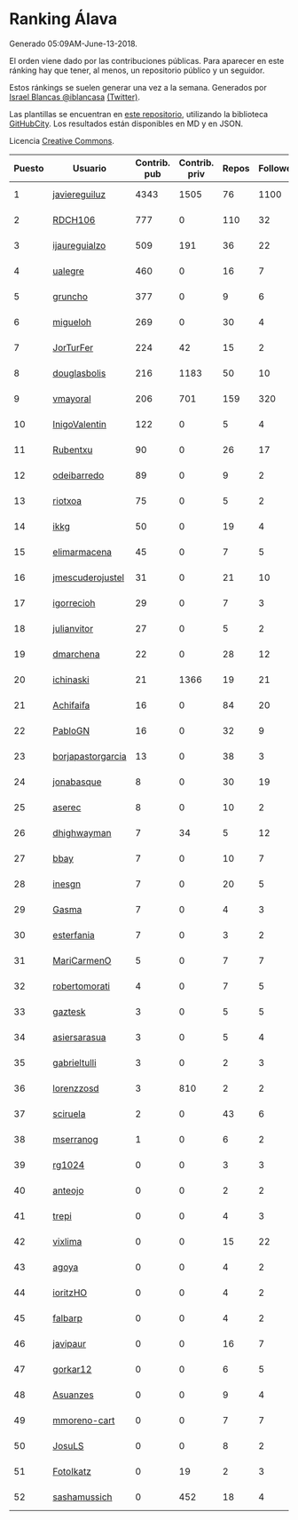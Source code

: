 # Ranking Álava

Generado 05:09AM-June-13-2018.

El orden viene dado por las contribuciones públicas. Para aparecer en este ránking hay que tener, al menos, un repositorio público y un seguidor.

Estos ránkings se suelen generar una vez a la semana. Generados por [Israel Blancas @iblancasa](https://github.com/iblancasa/) [(Twitter)](https://twitter.com/iblancasa).

Las plantillas se encuentran en [este repositorio](https://github.com/iblancasa/GH-Spanish-Ranking), utilizando la biblioteca [GitHubCity](https://github.com/iblancasa/GitHubCity). Los resultados están disponibles en MD y en JSON.

Licencia [Creative Commons](https://creativecommons.org/licenses/by/4.0/).

| Puesto   |  Usuario  | Contrib. pub | Contrib. priv |Repos| Followers | Desde |  Avatar  |
|----------|-----------|--------------|---------------|-----|-----------|-------|----------|
|1|[javiereguiluz](https://github.com/javiereguiluz)|4343|1505|76|1100|2009-04-13|![javiereguiluz](https://avatars3.githubusercontent.com/u/73419)|
|2|[RDCH106](https://github.com/RDCH106)|777|0|110|32|2012-02-28|![RDCH106](https://avatars3.githubusercontent.com/u/1483414)|
|3|[ijaureguialzo](https://github.com/ijaureguialzo)|509|191|36|22|2014-02-21|![ijaureguialzo](https://avatars3.githubusercontent.com/u/6746736)|
|4|[ualegre](https://github.com/ualegre)|460|0|16|7|2016-04-04|![ualegre](https://avatars0.githubusercontent.com/u/18259977)|
|5|[gruncho](https://github.com/gruncho)|377|0|9|6|2010-08-08|![gruncho](https://avatars3.githubusercontent.com/u/357635)|
|6|[migueloh](https://github.com/migueloh)|269|0|30|4|2017-03-24|![migueloh](https://avatars0.githubusercontent.com/u/26649767)|
|7|[JorTurFer](https://github.com/JorTurFer)|224|42|15|2|2018-02-27|![JorTurFer](https://avatars2.githubusercontent.com/u/36899226)|
|8|[douglasbolis](https://github.com/douglasbolis)|216|1183|50|10|2014-12-05|![douglasbolis](https://avatars3.githubusercontent.com/u/10091295)|
|9|[vmayoral](https://github.com/vmayoral)|206|701|159|320|2012-01-24|![vmayoral](https://avatars1.githubusercontent.com/u/1375246)|
|10|[InigoValentin](https://github.com/InigoValentin)|122|0|5|4|2013-09-30|![InigoValentin](https://avatars0.githubusercontent.com/u/5575437)|
|11|[Rubentxu](https://github.com/Rubentxu)|90|0|26|17|2011-02-07|![Rubentxu](https://avatars3.githubusercontent.com/u/604924)|
|12|[odeibarredo](https://github.com/odeibarredo)|89|0|9|2|2017-04-27|![odeibarredo](https://avatars1.githubusercontent.com/u/28097567)|
|13|[riotxoa](https://github.com/riotxoa)|75|0|5|2|2015-09-01|![riotxoa](https://avatars0.githubusercontent.com/u/14075417)|
|14|[ikkg](https://github.com/ikkg)|50|0|19|4|2015-01-24|![ikkg](https://avatars0.githubusercontent.com/u/10684269)|
|15|[elimarmacena](https://github.com/elimarmacena)|45|0|7|5|2016-07-11|![elimarmacena](https://avatars1.githubusercontent.com/u/20388856)|
|16|[jmescuderojustel](https://github.com/jmescuderojustel)|31|0|21|10|2013-06-20|![jmescuderojustel](https://avatars0.githubusercontent.com/u/4746474)|
|17|[igorrecioh](https://github.com/igorrecioh)|29|0|7|3|2015-10-06|![igorrecioh](https://avatars0.githubusercontent.com/u/14996883)|
|18|[julianvitor](https://github.com/julianvitor)|27|0|5|2|2016-10-16|![julianvitor](https://avatars3.githubusercontent.com/u/22875423)|
|19|[dmarchena](https://github.com/dmarchena)|22|0|28|12|2013-02-18|![dmarchena](https://avatars3.githubusercontent.com/u/3629385)|
|20|[ichinaski](https://github.com/ichinaski)|21|1366|19|21|2012-05-19|![ichinaski](https://avatars2.githubusercontent.com/u/1754343)|
|21|[Achifaifa](https://github.com/Achifaifa)|16|0|84|20|2013-11-18|![Achifaifa](https://avatars2.githubusercontent.com/u/5968349)|
|22|[PabloGN](https://github.com/PabloGN)|16|0|32|9|2014-02-04|![PabloGN](https://avatars0.githubusercontent.com/u/6580044)|
|23|[borjapastorgarcia](https://github.com/borjapastorgarcia)|13|0|38|3|2015-10-06|![borjapastorgarcia](https://avatars1.githubusercontent.com/u/15001564)|
|24|[jonabasque](https://github.com/jonabasque)|8|0|30|19|2012-05-05|![jonabasque](https://avatars0.githubusercontent.com/u/1707606)|
|25|[aserec](https://github.com/aserec)|8|0|10|2|2014-02-13|![aserec](https://avatars2.githubusercontent.com/u/6672914)|
|26|[dhighwayman](https://github.com/dhighwayman)|7|34|5|12|2009-04-10|![dhighwayman](https://avatars1.githubusercontent.com/u/72442)|
|27|[bbay](https://github.com/bbay)|7|0|10|7|2013-06-20|![bbay](https://avatars0.githubusercontent.com/u/4747724)|
|28|[inesgn](https://github.com/inesgn)|7|0|20|5|2014-04-26|![inesgn](https://avatars1.githubusercontent.com/u/7416721)|
|29|[Gasma](https://github.com/Gasma)|7|0|4|3|2014-09-10|![Gasma](https://avatars1.githubusercontent.com/u/8724638)|
|30|[esterfania](https://github.com/esterfania)|7|0|3|2|2018-01-07|![esterfania](https://avatars1.githubusercontent.com/u/35200622)|
|31|[MariCarmenO](https://github.com/MariCarmenO)|5|0|7|7|2016-02-11|![MariCarmenO](https://avatars2.githubusercontent.com/u/17174740)|
|32|[robertomorati](https://github.com/robertomorati)|4|0|7|5|2013-02-02|![robertomorati](https://avatars1.githubusercontent.com/u/3457738)|
|33|[gaztesk](https://github.com/gaztesk)|3|0|5|5|2012-11-20|![gaztesk](https://avatars3.githubusercontent.com/u/2839170)|
|34|[asiersarasua](https://github.com/asiersarasua)|3|0|5|4|2013-01-06|![asiersarasua](https://avatars2.githubusercontent.com/u/3200264)|
|35|[gabrieltulli](https://github.com/gabrieltulli)|3|0|2|3|2012-06-13|![gabrieltulli](https://avatars0.githubusercontent.com/u/1847957)|
|36|[lorenzzosd](https://github.com/lorenzzosd)|3|810|2|2|2015-10-20|![lorenzzosd](https://avatars1.githubusercontent.com/u/15213197)|
|37|[sciruela](https://github.com/sciruela)|2|0|43|6|2011-03-23|![sciruela](https://avatars3.githubusercontent.com/u/685716)|
|38|[mserranog](https://github.com/mserranog)|1|0|6|2|2012-04-17|![mserranog](https://avatars2.githubusercontent.com/u/1651085)|
|39|[rg1024](https://github.com/rg1024)|0|0|3|3|2010-05-02|![rg1024](https://avatars3.githubusercontent.com/u/262476)|
|40|[anteojo](https://github.com/anteojo)|0|0|2|2|2009-04-06|![anteojo](https://avatars2.githubusercontent.com/u/70954)|
|41|[trepi](https://github.com/trepi)|0|0|4|3|2011-04-27|![trepi](https://avatars3.githubusercontent.com/u/755738)|
|42|[vixlima](https://github.com/vixlima)|0|0|15|22|2009-08-08|![vixlima](https://avatars3.githubusercontent.com/u/113282)|
|43|[agoya](https://github.com/agoya)|0|0|4|2|2012-02-03|![agoya](https://avatars0.githubusercontent.com/u/1406621)|
|44|[ioritzHO](https://github.com/ioritzHO)|0|0|4|2|2012-08-19|![ioritzHO](https://avatars2.githubusercontent.com/u/2179398)|
|45|[falbarp](https://github.com/falbarp)|0|0|4|2|2013-05-27|![falbarp](https://avatars2.githubusercontent.com/u/4542512)|
|46|[javipaur](https://github.com/javipaur)|0|0|16|7|2013-02-06|![javipaur](https://avatars2.githubusercontent.com/u/3490928)|
|47|[gorkar12](https://github.com/gorkar12)|0|0|6|5|2013-09-25|![gorkar12](https://avatars3.githubusercontent.com/u/5543281)|
|48|[Asuanzes](https://github.com/Asuanzes)|0|0|9|4|2013-05-12|![Asuanzes](https://avatars3.githubusercontent.com/u/4410315)|
|49|[mmoreno-cart](https://github.com/mmoreno-cart)|0|0|7|7|2014-02-04|![mmoreno-cart](https://avatars0.githubusercontent.com/u/6586794)|
|50|[JosuLS](https://github.com/JosuLS)|0|0|8|2|2015-03-31|![JosuLS](https://avatars1.githubusercontent.com/u/11742363)|
|51|[FotoIkatz](https://github.com/FotoIkatz)|0|19|2|3|2015-11-19|![FotoIkatz](https://avatars3.githubusercontent.com/u/15926085)|
|52|[sashamussich](https://github.com/sashamussich)|0|452|18|4|2015-10-21|![sashamussich](https://avatars0.githubusercontent.com/u/15239133)|

